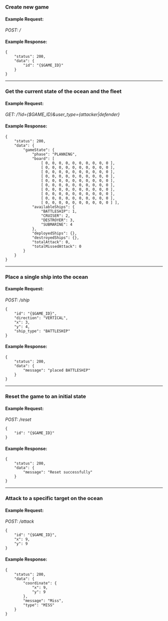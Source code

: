 ### Create new game

#### Example Request:

<i>POST: /</i>

#### Example Response:

````
{
    "status": 200,
    "data": {
        "id": "{$GAME_ID}"
    }
}
````
___

### Get the current state of the ocean and the fleet

#### Example Request:

<i>GET: /?id={$GAME_ID}&user_type={attacker|defender}</i>

#### Example Response:
````
{
    "status": 200,
    "data": {
        "gameState": {
            "phase": "PLANNING",
            "board": [
                [ 0, 0, 0, 0, 0, 0, 0, 0, 0, 0 ],
                [ 0, 0, 0, 0, 0, 0, 0, 0, 0, 0 ],
                [ 0, 0, 0, 0, 0, 0, 0, 0, 0, 0 ],
                [ 0, 0, 0, 0, 0, 0, 0, 0, 0, 0 ],
                [ 0, 0, 0, 0, 0, 0, 0, 0, 0, 0 ],
                [ 0, 0, 0, 0, 0, 0, 0, 0, 0, 0 ],
                [ 0, 0, 0, 0, 0, 0, 0, 0, 0, 0 ],
                [ 0, 0, 0, 0, 0, 0, 0, 0, 0, 0 ],
                [ 0, 0, 0, 0, 0, 0, 0, 0, 0, 0 ],
                [ 0, 0, 0, 0, 0, 0, 0, 0, 0, 0 ] ],
            "availableShips": {
                "BATTLESHIP": 1,
                "CRUISER": 2,
                "DESTROYER": 3,
                "SUBMARINE": 4
            },
            "deployedShips": {},
            "destroyedShips": {},
            "totalAttack": 0,
            "totalMissedAttack": 0
        }
    }
}
````
___

### Place a single ship into the ocean

#### Example Request:

<i>POST: /ship</i>
````
{
    "id": "{$GAME_ID}",
    "direction": "VERTICAL",
    "x": 3,
    "y": 4,
    "ship_type": "BATTLESHIP"
}
````

#### Example Response:

````
{
    "status": 200,
    "data": {
        "message": "placed BATTLESHIP"
    }
}
````

___

### Reset the game to an initial state

#### Example Request:

<i>POST: /reset</i>
````
{
	"id": "{$GAME_ID}"
}
````

#### Example Response:

````
{
    "status": 200,
    "data": {
        "message": "Reset successfully"
    }
}
````

___

### Attack to a specific target on the ocean

#### Example Request:

<i>POST: /attack</i>
````
{
	"id": "{$GAME_ID}",
	"x": 9,
	"y": 9
}
````

#### Example Response:

````
{
    "status": 200,
    "data": {
        "coordinate": {
            "x": 9,
            "y": 9
        },
        "message": "Miss",
        "type": "MISS"
    }
}
````
